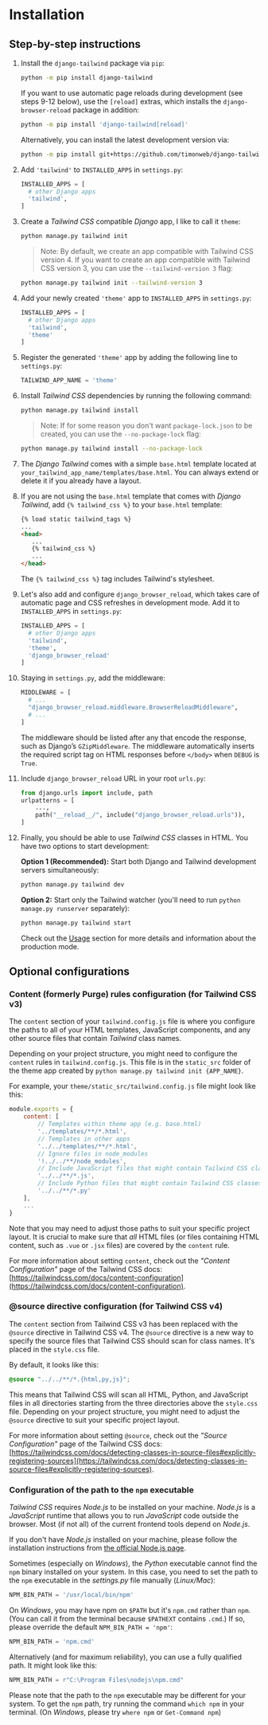 # Installation

## Step-by-step instructions

1. Install the `django-tailwind` package via `pip`:

   ```bash
   python -m pip install django-tailwind
   ```

   If you want to use automatic page reloads during development (see steps 9-12 below),
   use the `[reload]` extras, which installs the `django-browser-reload` package
   in addition:

   ```bash
   python -m pip install 'django-tailwind[reload]'
   ```

   Alternatively, you can install the latest development version via:

   ```bash
   python -m pip install git+https://github.com/timonweb/django-tailwind.git
   ```

2. Add `'tailwind'` to `INSTALLED_APPS` in `settings.py`:

   ```python
   INSTALLED_APPS = [
     # other Django apps
     'tailwind',
   ]
   ```

3. Create a *Tailwind CSS* compatible *Django* app, I like to call it `theme`:

   ```bash
   python manage.py tailwind init
   ```

   > Note: By default, we create an app compatible with Tailwind CSS version 4. If you want to create an app compatible
   > with Tailwind CSS version 3, you can use the `--tailwind-version 3` flag:

    ```bash
    python manage.py tailwind init --tailwind-version 3
    ```

4. Add your newly created `'theme'` app to `INSTALLED_APPS` in `settings.py`:

   ```python
   INSTALLED_APPS = [
     # other Django apps
     'tailwind',
     'theme'
   ]
   ```

5. Register the generated `'theme'` app by adding the following line to `settings.py`:

   ```python
   TAILWIND_APP_NAME = 'theme'
   ```

6. Install *Tailwind CSS* dependencies by running the following command:

   ```bash
   python manage.py tailwind install
   ```

   > Note: If for some reason you don't want `package-lock.json` to be created, you can use the `--no-package-lock` flag:

    ```bash
    python manage.py tailwind install --no-package-lock
    ```

7. The *Django Tailwind* comes with a simple `base.html` template located at
   `your_tailwind_app_name/templates/base.html`. You can always extend or delete it if you already have a layout.

8. If you are not using the `base.html` template that comes with *Django Tailwind*, add `{% tailwind_css %}` to
   your `base.html` template:

   ```html
   {% load static tailwind_tags %}
   ...
   <head>
      ...
      {% tailwind_css %}
      ...
   </head>
   ```

   The `{% tailwind_css %}` tag includes Tailwind's stylesheet.

9. Let's also add and configure `django_browser_reload`, which takes care of automatic page and CSS refreshes in
   development mode. Add it to `INSTALLED_APPS` in `settings.py`:

    ```python
    INSTALLED_APPS = [
      # other Django apps
      'tailwind',
      'theme',
      'django_browser_reload'
    ]
    ```

10. Staying in `settings.py`, add the middleware:

    ```python
    MIDDLEWARE = [
      # ...
      "django_browser_reload.middleware.BrowserReloadMiddleware",
      # ...
    ]
    ```

    The middleware should be listed after any that encode the response, such as Django’s `GZipMiddleware`. The
    middleware automatically inserts the required script tag on HTML responses before `</body>` when `DEBUG` is `True`.

11. Include `django_browser_reload` URL in your root `urls.py`:

    ```python
    from django.urls import include, path
    urlpatterns = [
        ...,
        path("__reload__/", include("django_browser_reload.urls")),
    ]
    ```

12. Finally, you should be able to use *Tailwind CSS* classes in HTML. You have two options to start development:

    **Option 1 (Recommended):** Start both Django and Tailwind development servers simultaneously:

    ```bash
    python manage.py tailwind dev
    ```

    **Option 2:** Start only the Tailwind watcher (you'll need to run `python manage.py runserver` separately):

    ```bash
    python manage.py tailwind start
    ```

    Check out the [Usage](./usage.md) section for more details and information about the production mode.

## Optional configurations

### Content (formerly Purge) rules configuration (for Tailwind CSS v3)

The `content` section of your `tailwind.config.js` file is where you configure the paths to all of your HTML templates,
JavaScript components, and any other source files that contain *Tailwind* class names.

Depending on your project structure, you might need to configure the `content` rules in `tailwind.config.js`. This file
is in the `static_src` folder of the theme app created by `python manage.py tailwind init {APP_NAME}`.

For example, your `theme/static_src/tailwind.config.js` file might look like this:

```js
module.exports = {
    content: [
        // Templates within theme app (e.g. base.html)
        '../templates/**/*.html',
        // Templates in other apps
        '../../templates/**/*.html',
        // Ignore files in node_modules
        '!../../**/node_modules',
        // Include JavaScript files that might contain Tailwind CSS classes
        '../../**/*.js',
        // Include Python files that might contain Tailwind CSS classes
        '../../**/*.py'
    ],
    ...
}
```

Note that you may need to adjust those paths to suit your specific project layout. It is crucial to make sure that *all*
HTML files (or files containing HTML content, such as `.vue` or `.jsx` files) are covered by the `content` rule.

For more information about setting `content`, check out the *"Content Configuration"* page of the Tailwind CSS
docs: [https://tailwindcss.com/docs/content-configuration](https://tailwindcss.com/docs/content-configuration).

### @source directive configuration (for Tailwind CSS v4)

The `content` section from Tailwind CSS v3 has been replaced with the `@source` directive in Tailwind CSS v4.
The `@source` directive is a new way to specify the source files that Tailwind CSS should scan for class names. It's
placed in the `style.css` file.

By default, it looks like this:

```css
@source "../../**/*.{html,py,js}";
```

This means that Tailwind CSS will scan all HTML, Python, and JavaScript files in all directories starting from the
three directories above the `style.css` file. Depending on your project structure, you might need to adjust the
`@source` directive to suit your specific project layout.

For more information about setting `@source`, check out the *"Source Configuration"* page of the Tailwind CSS docs:
[https://tailwindcss.com/docs/detecting-classes-in-source-files#explicitly-registering-sources](https://tailwindcss.com/docs/detecting-classes-in-source-files#explicitly-registering-sources).

### Configuration of the path to the `npm` executable

*Tailwind CSS* requires *Node.js* to be installed on your machine.
*Node.js* is a *JavaScript* runtime that allows you to run *JavaScript* code outside the browser. Most (if not all) of
the current frontend tools depend on *Node.js*.

If you don't have *Node.js* installed on your machine, please follow the installation instructions
from [the official Node.js page](https://nodejs.org/).

Sometimes (especially on *Windows*), the *Python* executable cannot find the `npm` binary installed on your system. In
this case, you need to set the path to the `npm` executable in the *settings.py* file manually (*Linux/Mac*):

```python
NPM_BIN_PATH = '/usr/local/bin/npm'
```

On *Windows*, you may have npm on `$PATH` but it's `npm.cmd` rather than `npm`. (You can call it from the terminal
because `$PATHEXT` contains `.cmd`.) If so, please override the default `NPM_BIN_PATH = 'npm'`:

```python
NPM_BIN_PATH = 'npm.cmd'
```

Alternatively (and for maximum reliability), you can use a fully qualified path. It might look like this:

```python
NPM_BIN_PATH = r"C:\Program Files\nodejs\npm.cmd"
```

Please note that the path to the `npm` executable may be different for your system. To get the `npm` path, try running
the command `which npm` in your terminal. (On *Windows*, please try `where npm` or `Get-Command npm`)
